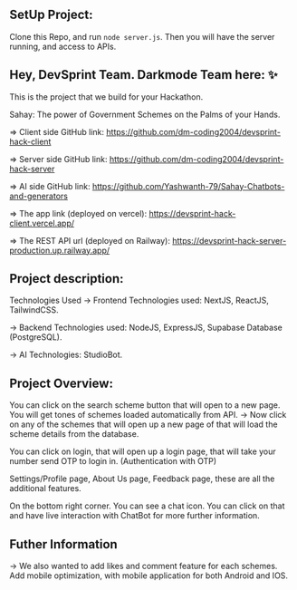 ## SetUp Project: 
Clone this Repo, and run ```node server.js```. Then you will have the server running, and access to APIs. 

## Hey, DevSprint Team. Darkmode Team here: ✨
This is the project that we build for your Hackathon.

Sahay: The power of Government Schemes on the Palms of your Hands.

=> Client side GitHub link: https://github.com/dm-coding2004/devsprint-hack-client

=> Server side GitHub link: https://github.com/dm-coding2004/devsprint-hack-server

=> AI side GitHub link: https://github.com/Yashwanth-79/Sahay-Chatbots-and-generators

=> The app link (deployed on vercel): https://devsprint-hack-client.vercel.app/

=> The REST API url (deployed on Railway): https://devsprint-hack-server-production.up.railway.app/

## Project description:
Technologies Used -> Frontend Technologies used: NextJS, ReactJS, TailwindCSS.

-> Backend Technologies used: NodeJS, ExpressJS, Supabase Database (PostgreSQL).

-> AI Technologies: StudioBot.

## Project Overview:
You can click on the search scheme button that will open to a new page. You will get tones of schemes loaded automatically from API.
-> Now click on any of the schemes that will open up a new page of that will load the scheme details from the database.

You can click on login, that will open up a login page, that will take your number send OTP to login in. (Authentication with OTP)

Settings/Profile page, About Us page, Feedback page, these are all the additional features.

On the bottom right corner. You can see a chat icon. You can click on that and have live interaction with ChatBot for more further information.

## Futher Information
-> We also wanted to add likes and comment feature for each schemes. Add mobile optimization, with mobile application for both Android and IOS.
